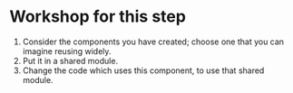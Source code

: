 # Workshop for this step

1. Consider the components you have created; choose one that you can
   imagine reusing widely.
2. Put it in a shared module.
3. Change the code which uses this component, to use that shared module.

